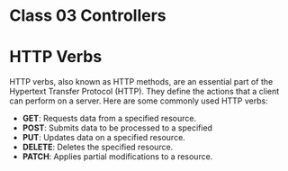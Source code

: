 # Class 03 Controllers

# HTTP Verbs

HTTP verbs, also known as HTTP methods, are an essential part of the Hypertext Transfer Protocol (HTTP). They define the actions that a client can perform on a server. Here are some commonly used HTTP verbs:

- **GET**: Requests data from a specified resource.
- **POST**: Submits data to be processed to a specified
- **PUT**: Updates data on a specified resource.
- **DELETE**: Deletes the specified resource.
- **PATCH**: Applies partial modifications to a resource.
